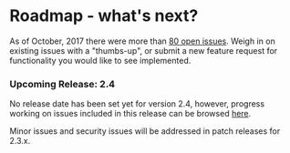 # Roadmap - what's next?

As of October, 2017 there were more than [80 open issues](https://github.com/gbif/ipt/issues "Link to open IPT issues"). Weigh in on existing issues with a "thumbs-up", or submit a new feature request for functionality you would like to see implemented.

### Upcoming Release: 2.4

No release date has been set yet for version 2.4, however, progress working on issues included in this release can be browsed [here](https://github.com/gbif/ipt/projects/2).

Minor issues and security issues will be addressed in patch releases for 2.3.x.

